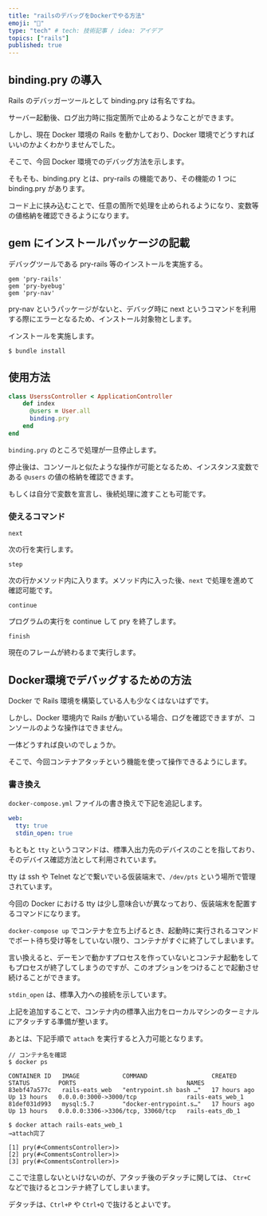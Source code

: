 ```yaml
---
title: "railsのデバッグをDockerでやる方法"
emoji: "🙆"
type: "tech" # tech: 技術記事 / idea: アイデア
topics: ["rails"]
published: true
---
```


## binding.pry の導入

Rails のデバッガーツールとして binding.pry は有名ですね。

サーバー起動後、ログ出力時に指定箇所で止めるようなことができます。

しかし、現在 Docker 環境の Rails を動かしており、Docker 環境でどうすればいいのかよくわかりませんでした。

そこで、今回 Docker 環境でのデバッグ方法を示します。

そもそも、binding.pry とは、pry-rails の機能であり、その機能の 1 つに binding.pry があります。

コード上に挟み込むことで、任意の箇所で処理を止められるようになり、変数等の値格納を確認できるようになります。

## gem にインストールパッケージの記載

デバッグツールである pry-rails 等のインストールを実施する。

```Gemfile
gem 'pry-rails'
gem 'pry-byebug'
gem 'pry-nav'
```

pry-nav というパッケージがないと、デバッグ時に next というコマンドを利用する際にエラーとなるため、インストール対象物とします。

インストールを実施します。

```
$ bundle install
```

## 使用方法

```ruby
class UserssController < ApplicationController
    def index
      @users = User.all
      binding.pry
    end
end
```

`binding.pry` のところで処理が一旦停止します。

停止後は、コンソールと似たような操作が可能となるため、インスタンス変数である `@users` の値の格納を確認できます。

もしくは自分で変数を宣言し、後続処理に渡すことも可能です。

### 使えるコマンド

`next`

次の行を実行します。

`step`

次の行かメソッド内に入ります。メソッド内に入った後、`next` で処理を進めて確認可能です。

`continue`

プログラムの実行を continue して pry を終了します。

`finish`

現在のフレームが終わるまで実行します。

## Docker環境でデバッグするための方法

Docker で Rails 環境を構築している人も少なくはないはずです。

しかし、Docker 環境内で Rails が動いている場合、ログを確認できますが、コンソールのような操作はできません。

一体どうすれば良いのでしょうか。

そこで、今回コンテナアタッチという機能を使って操作できるようにします。

### 書き換え

`docker-compose.yml` ファイルの書き換えで下記を追記します。


```yml
web:
  tty: true
  stdin_open: true
```

もともと `tty` というコマンドは、標準入出力先のデバイスのことを指しており、そのデバイス確認方法として利用されています。

tty は ssh や Telnet などで繋いでいる仮装端末で、`/dev/pts` という場所で管理されています。

今回の Docker における tty は少し意味合いが異なっており、仮装端末を配置するコマンドになります。

`docker-compose up` でコンテナを立ち上げるとき、起動時に実行されるコマンドでポート待ち受け等をしていない限り、コンテナがすぐに終了してしまいます。

言い換えると、デーモンで動かすプロセスを作っていないとコンテナ起動をしてもプロセスが終了してしまうのですが、このオプションをつけることで起動させ続けることができます。

`stdin_open` は、標準入力への接続を示しています。

上記を追加することで、コンテナ内の標準入出力をローカルマシンのターミナルにアタッチする準備が整います。

あとは、下記手順で `attach` を実行すると入力可能となります。

```
// コンテナ名を確認
$ docker ps

CONTAINER ID   IMAGE            COMMAND                  CREATED        STATUS        PORTS                               NAMES
83ebf47a577c   rails-eats_web   "entrypoint.sh bash …"   17 hours ago   Up 13 hours   0.0.0.0:3000->3000/tcp              rails-eats_web_1
81def031d993   mysql:5.7        "docker-entrypoint.s…"   17 hours ago   Up 13 hours   0.0.0.0:3306->3306/tcp, 33060/tcp   rails-eats_db_1

$ docker attach rails-eats_web_1
→attach完了

[1] pry(#<CommentsController>)>
[2] pry(#<CommentsController>)>
[3] pry(#<CommentsController>)>
```

ここで注意しないといけないのが、アタッチ後のデタッチに関しては、 `Ctr+C` などで抜けるとコンテナ終了してしまいます。

デタッチは、`Ctrl+P` や `Ctrl+Q` で抜けるとよいです。
